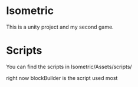 # Isometric
This is a unity project and my second game.

# Scripts
You can find the scripts in Isometric/Assets/scripts/

right now blockBuilder is the script used most
